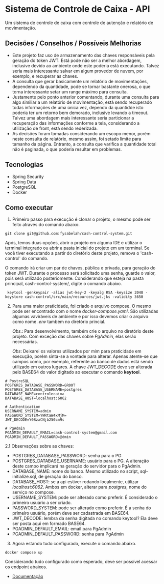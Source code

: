 # Sistema de Controle de Caixa - API

Um sistema de controle de caixa com controle de autenção e relatório de movimentação.

## Decisões / Conselhos / Possíveis Melhorias

* Este projeto faz uso de armazenamento das chaves responsáveis pela geração do token JWT. Está pode não ser a melhor
  abordagem, inclusive devido ao ambiente onde este poderia está executando. Talvez seria mais interessante salvar em
  algum provedor de nuvem, por exemplo, e recuperar as chaves.
* A consulta que gerar basicamente um relatório de movimentações, dependendo da quantidade, pode se tornar bastante
  onerosa, o que torna interessante setar um range máximo para consulta.
* Justamente pelo ponto anterior comentando, durante uma consulta para algo similiar a um relatório de movimentação,
  está sendo recuperado todas informações de uma única vez, dependo da quantidde isto poderia ter um retorno bem
  demorado, inclusive levando a timeout. Talvez uma abordagem mais interessante seria particionar a recuperação das
  informações conforme a tela, considerando a utilização de front, está sendo rederizada.
* As decisões foram tomadas considerando um escopo menor, porém neste consulta de relatório, mesmo assim, foi setado
  limite para tamanho da página. Entranto, a consulta que varifica a quantidade total não é paginada, o que poderia
  resultar em problemas.

## Tecnologias

- Spring Security
- Spring Data
- PostgreSQL
- Docker

## Como executar

1. Primeiro passo para execução é clonar o projeto, o mesmo pode ser feito através do comando abaixo.

```
git clone git@github.com:fysabelah/cash-control-system.git
```

Após, temos duas opções, abrir o projeto em alguma IDE e utilizar o terminal integrado ou abrir a pasta inicial do
projeto em um terminal. Se você tiver executando a partir do diretório deste projeto, remova o 'cash-control' do
comando.

O comando irá criar um par de chaves, pública e privada, para geração do token JWT. Durante o processo será solicitado
uma senha, guarde o valor, pois será utilizado posteriomente. Considerando que esteja na pasta principal,
cash-control-system/, digite o comando abaixo.

```
 keytool -genkeypair -alias jwt-key-2 -keyalg RSA -keysize 2048 -keystore cash-control/src/main/resources/jwt.jks -validity 3650
```

2. Para uma maior praticidade, foi criado o arquivo compose. O mesmo pode ser encontrado com o nome
   *docker-compose.yaml*. São utilizadas algumas vaviráveis de ambiente e por isso devemos criar o arquivo como nome
   _.env_ também no diretório princial.

   *Obs.*: Para desenvolvimento, também crie o arquivo no diretório deste projeto. Com exceção das chaves sobre
   _PgAdmin_, elas serão necessárias.

   *Obs*: Deixarei os valores utilizados por mim para praticidade em execução, porém sinta-se a vontade para alterar.
   Apenas atente-se que campos como, por exemplo, referente ao banco de dados está sendo utilizado em outros lugares. A
   chave JWT_DECODE deve ser alterada pelo BASE64 do valor digitado ao executar o comando **keytool**.

```
# PostreSQL
POSTGRES_DATABASE_PASSWORD=GR00T
POSTGRES_DATABASE_USERNAME=postgres
DATABASE_NAME=controlecaixa
DATABASE_HOST=localhost:6062

# Authentication
USERNAME_SYSTEM=admin
PASSWORD_SYSTEM=YWRtaW4xMjM=
JWT_DECODE=Y0BzaCNjb250cm9s

# PgAdmin
PGADMIN_DEFAULT_EMAIL=cash-control-system@gmail.com
PGADMIN_DEFAULT_PASSWORD=@dmin
```

2.1 Observações sobre as chaves:

* POSTGRES_DATABASE_PASSWORD: senha para o PG
* POSTGRES_DATABASE_USERNAME: usuário para o PG. A alteração deste campo implicará na geração do servidor para o
  PgAdmin.
* DATABASE_NAME: nome do banco. Mesmo utilizado no script, sql-initialize.sql, de geração do banco.
* DATABASE_HOST: se a api estiver rodando localmente, utilizar _localhost:6062_. Ambos em docker, alterar para
  _postgres_, nome do serviço no compose.
* USERNAME_SYSTEM: pode ser alterado como preferir. É considerado o primeiro usuário a ser criado.
* PASSWORD_SYSTEM: pode ser alterado como preferir. É a senha do primeiro usuário, porém deve ser cadastrada em BASE64.
* JWT_DECODE: lembra da senha digitada no comando keytool? Ela deve ser posta aqui em formado BASE64.
* PGADMIN_DEFAULT_EMAIL: email para PgAdmin
* PGADMIN_DEFAULT_PASSWORD: senha para PgAdmin

3. Agora estando tudo configurado, execute o comando abaixo.

```
docker compose up
```

Considerando tudo configurado como esperado, deve ser possível acessar os endpoint abaixos.

* [Documentação](http://localhost:8080/doc/api.html)